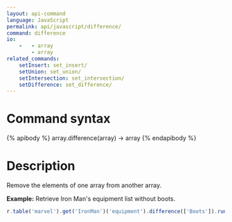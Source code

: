 ```yaml
---
layout: api-command 
language: JavaScript
permalink: api/javascript/difference/
command: difference 
io:
    -   - array
        - array
related_commands:
    setInsert: set_insert/
    setUnion: set_union/
    setIntersection: set_intersection/
    setDifference: set_difference/
---
```


# Command syntax #

{% apibody %}
array.difference(array) &rarr; array
{% endapibody %}

# Description #

Remove the elements of one array from another array.

__Example:__ Retrieve Iron Man's equipment list without boots.

```js
r.table('marvel').get('IronMan')('equipment').difference(['Boots']).run(conn, callback)
```


